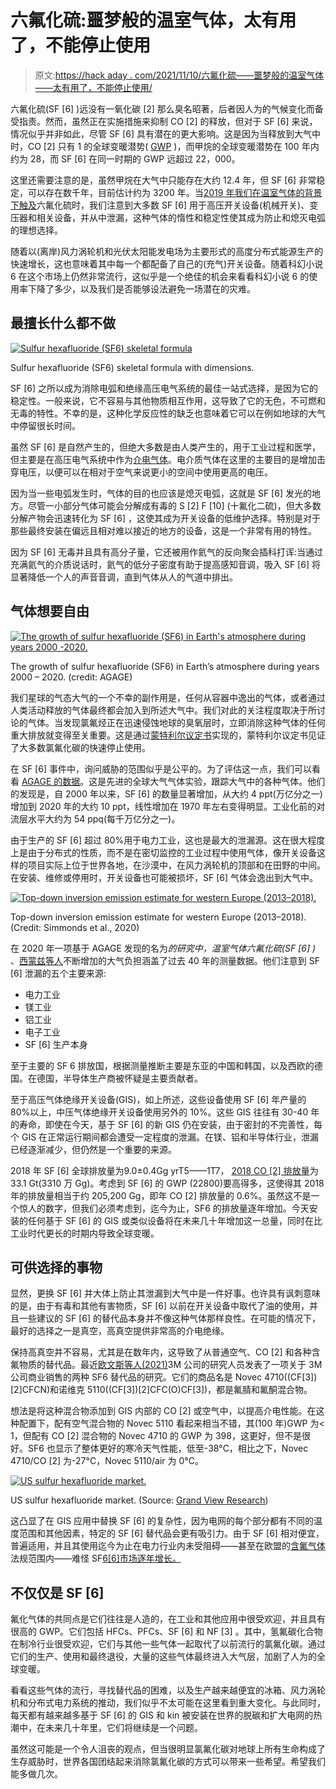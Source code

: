 # 六氟化硫:噩梦般的温室气体，太有用了，不能停止使用

> 原文:[https://hack aday . com/2021/11/10/六氟化硫——噩梦般的温室气体——太有用了，不能停止使用/](https://hackaday.com/2021/11/10/sulfur-hexafluoride-the-nightmare-greenhouse-gas-thats-just-too-useful-to-stop-using/)

六氟化硫(SF [6] )远没有一氧化碳 [2] 那么臭名昭著，后者因人为的气候变化而备受指责。然而，虽然正在实施措施来抑制 CO [2] 的释放，但对于 SF [6] 来说，情况似乎并非如此，尽管 SF [6] 具有潜在的更大影响。这是因为当释放到大气中时，CO [2] 只有 1 的全球变暖潜势( [GWP](https://en.wikipedia.org/wiki/Global_warming_potential) )，而甲烷的全球变暖潜势在 100 年内约为 28，而 SF [6] 在同一时期的 GWP 远超过 22，000。

这里还需要注意的是，虽然甲烷在大气中只能存在大约 12.4 年，但 SF [6] 非常稳定，可以存在数千年，目前估计约为 3200 年。当[2019 年我们在温室气体的背景下触及](https://hackaday.com/2019/10/23/the-worst-greenhouse-gasses-you-havent-heard-of/)六氟化硫时，我们注意到大多数 SF [6] 用于高压开关设备(机械开关)、变压器和相关设备，并从中泄漏，这种气体的惰性和稳定性使其成为防止和熄灭电弧的理想选择。

随着以(离岸)风力涡轮机和光伏太阳能发电场为主要形式的高度分布式能源生产的快速增长，这也意味着其中每一个都配备了自己的(充气)开关设备。随着科幻小说 6 在这个市场上仍然非常流行，这似乎是一个绝佳的机会来看看科幻小说 6 的使用率下降了多少，以及我们是否能够设法避免一场潜在的灾难。

## 最擅长什么都不做

[![Sulfur hexafluoride (SF6) skeletal formula](../Images/7f3d4d294ef04689be7abde8745c9e1a.png)](https://hackaday.com/wp-content/uploads/2021/10/sulfur_hexafluoride_sf6_skeletal_formula.png)

Sulfur hexafluoride (SF6) skeletal formula with dimensions.

SF [6] 之所以成为消除电弧和绝缘高压电气系统的最佳一站式选择，是因为它的稳定性。一般来说，它不容易与其他物质相互作用，这导致了它的无色，不可燃和无毒的特性。不幸的是，这种化学反应性的缺乏也意味着它可以在例如地球的大气中停留很长时间。

虽然 SF [6] 是自然产生的，但绝大多数是由人类产生的，用于工业过程和医学，但主要是在高压电气系统中作为[介电气体](https://en.wikipedia.org/wiki/Dielectric_gas)。电介质气体在这里的主要目的是增加击穿电压，以便可以在相对于空气来说更小的空间中使用更高的电压。

因为当一些电弧发生时，气体的目的也应该是熄灭电弧，这就是 SF [6] 发光的地方。尽管一小部分气体可能会分解成有毒的 S [2] F [10] (十氟化二硫)，但大多数分解产物会迅速转化为 SF [6] ，这使其成为开关设备的低维护选择。特别是对于那些最终安装在偏远且相对难以接近的地方的设备，这是一个非常有用的特性。

因为 SF [6] 无毒并且具有高分子量，它还被用作氦气的反向聚会插科打诨:当通过充满氦气的介质说话时，氦气的低分子密度有助于提高感知音调，吸入 SF [6] 将显著降低一个人的声音音调，直到气体从人的气道中排出。

## 气体想要自由

[![The growth of sulfur hexafluoride (SF6) in Earth's atmosphere during years 2000 -2020.](../Images/fec331396c189b24f11e8f333acdebcb.png)](https://hackaday.com/wp-content/uploads/2021/10/1280px-SF6_mm.png)

The growth of sulfur hexafluoride (SF6) in Earth’s atmosphere during years 2000 – 2020\. (credit: AGAGE)

我们星球的气态大气的一个不幸的副作用是，任何从容器中逸出的气体，或者通过人类活动释放的气体最终都会加入到所述大气中。我们对此的关注程度取决于所讨论的气体。当发现氯氟烃正在迅速侵蚀地球的臭氧层时，立即消除这种气体的任何重大排放就变得至关重要。这是通过[蒙特利尔议定书](https://en.wikipedia.org/wiki/Montreal_Protocol)实现的，蒙特利尔议定书见证了大多数氯氟化碳的快速停止使用。

在 SF [6] 事件中，询问威胁的范围似乎是公平的。为了评估这一点，我们可以看看 [AGAGE 的数据](https://agage.mit.edu/data/agage-data)。这是先进的全球大气气体实验，跟踪大气中的各种气体。他们的发现是，自 2000 年以来，SF [6] 的数量显著增加，从大约 4 ppt(万亿分之一)增加到 2020 年的大约 10 ppt，线性增加在 1970 年左右变得明显。工业化前的对流层水平大约为 54 ppq(每千万亿分之一)。

由于生产的 SF [6] 超过 80%用于电力工业，这也是最大的泄漏源。这在很大程度上是由于分布式的性质，而不是在密切监控的工业过程中使用气体，像开关设备这样的项目实际上位于世界各地，在沙漠中，在风力涡轮机的顶部和在田野的中间。在安装、维修或停用时，开关设备也可能被损坏，SF [6] 气体会逸出到大气中。

[![Top-down inversion emission estimate for western Europe (2013–2018).](../Images/2b73ad7ca26b02d94ae517076fe33ec5.png)](https://hackaday.com/wp-content/uploads/2021/10/sf6_emission_estimate_western_europe.png)

Top-down inversion emission estimate for western Europe (2013–2018). (Credit: Simmonds et al., 2020)

在 2020 年一项基于 AGAGE 发现的名为*的研究中，温室气体六氟化硫(SF [6] )* 、[西蒙兹等人](https://acp.copernicus.org/articles/20/7271/2020/)不断增加的大气负担涵盖了过去 40 年的测量数据。他们注意到 SF [6] 泄漏的五个主要来源:

*   电力工业
*   镁工业
*   铝工业
*   电子工业
*   SF [6] 生产本身

至于主要的 SF 6 排放国，根据测量推断主要是东亚的中国和韩国，以及西欧的德国。在德国，半导体生产商被怀疑是主要贡献者。

至于高压气体绝缘开关设备(GIS)，如上所述，这些设备使用 SF [6] 年产量的 80%以上，中压气体绝缘开关设备使用另外的 10%。这些 GIS 往往有 30-40 年的寿命，即使在今天，基于 SF [6] 的新 GIS 仍在安装，由于密封的不完善性，每个 GIS 在正常运行期间都会遭受一定程度的泄漏。在镁、铝和半导体行业，泄漏已经逐渐减少，但仍然是一个重要的来源。

2018 年 SF [6] 全球排放量为9.0±0.4Gg yrT5——1T7， [2018 CO [2] 排放量](https://www.iea.org/reports/global-energy-co2-status-report-2019/emissions)为 33.1 Gt(3310 万 Gg)。考虑到 SF [6] 的 GWP (22800)要高得多，这使得其 2018 年的排放量相当于约 205,200 Gg，即年 CO [2] 排放量的 0.6%。虽然这不是一个惊人的数字，但我们必须考虑到，迄今为止，SF6 的排放量逐年增加。今天安装的任何基于 SF [6] 的 GIS 或类似设备将在未来几十年增加这一总量，同时在比工业时代更长的时期内导致全球变暖。

## 可供选择的事物

显然，更换 SF [6] 并大体上防止其泄漏到大气中是一件好事。也许具有讽刺意味的是，由于有毒和其他有害物质，SF [6] 以前在开关设备中取代了油的使用，并且一些建议的 SF [6] 的替代品本身并不像这种气体那样良性。在可能的情况下，最好的选择之一是真空，高真空提供非常高的介电绝缘。

保持高真空并不容易，尤其是在数年内，这导致了从普通空气、CO [2] 和各种含氟物质的替代品。最近[欧文斯等人(2021)](https://www.mdpi.com/1996-1073/14/16/5051)3M 公司的研究人员发表了一项关于 3M 公司商业销售的两种 SF6 替代品的研究。它们的商品名是 Novec 4710((CF[3])[2]CFCN)和诺维克 5110((CF[3])[2]CFC(O)CF[3])，都是氟腈和氟酮混合物。

想法是将这种混合物添加到 GIS 内部的 CO [2] 或空气中，以提高介电性能。在这种配置下，配有空气混合物的 Novec 5110 看起来相当不错，其(100 年)GWP 为< 1，但配有 CO [2] 混合物的 Novec 4710 的 GWP 为 398，这更好，但不是很好。SF6 也显示了整体更好的寒冷天气性能，低至-38°C，相比之下，Novec 4710/CO [2] 为-27°C，Novec 5110/air 为 0°C。

[![US sulfur hexafluoride market.](../Images/b2c6fdf1c4602a8d15719a19bfda83e9.png)](https://hackaday.com/wp-content/uploads/2021/10/us-sulfur-hexafluoride-market.png)

US sulfur hexafluoride market. (Source: [Grand View Research](https://www.grandviewresearch.com/industry-analysis/sulfur-hexafluoride-sf6-market))

这凸显了在 GIS 应用中替换 SF [6] 的复杂性，因为电网的每个部分都有不同的温度范围和其他因素，特定的 SF [6] 替代品会更有吸引力。由于 SF [6] 相对便宜，普遍适用，并且其使用迄今为止在电力行业内未受阻碍——甚至在欧盟的[含氟气体](https://en.wikipedia.org/wiki/Fluorinated_gases)法规范围内——难怪 SF[6[6]市场逐年增长。](https://www.grandviewresearch.com/industry-analysis/sulfur-hexafluoride-sf6-market)

## 不仅仅是 SF [6]

氟化气体的共同点是它们往往是人造的，在工业和其他应用中很受欢迎，并且具有很高的 GWP。它们包括 HFCs、PFCs、SF [6] 和 NF [3] 。其中，氢氟碳化合物在制冷行业很受欢迎，它们与其他一些气体一起取代了以前流行的氯氟化碳。通过它们的生产、使用和最终退役，大量的这些气体最终进入大气层，加剧了人为的全球变暖。

看看这些气体的流行，寻找替代品的困难，以及生产越来越便宜的冰箱、风力涡轮机和分布式电力系统的推动，我们似乎不太可能在这里看到重大变化。与此同时，每天都有越来越多基于 SF [6] 的 GIS 和 kin 被安装在世界的脱碳和扩大电网的热潮中，在未来几十年里，它们将继续是一个问题。

虽然这可能是一个令人沮丧的观点，但当很明显氯氟化碳对地球上所有生命构成了生存威胁时，世界各国团结起来消除氯氟化碳的方式可以带来一些希望。希望我们能多做几次。